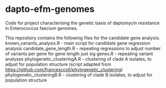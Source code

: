 # dapto-efm-genomes
Code for project characterising the genetic basis of daptomycin resistance in Enterococcus faecium genomes.


This repository contains the following files for the candidate gene analysis:
known_variants_analysis.R - main script for candidate gene regression analysis
candidate_gene_length.R - repeating regressions to adjust number of variants per gene for gene length
just sig genes.R - repeating variant analyses 
phylogenetic_clusteringA.R - clustering of clade A isolates, to adjust for population structure (script adapted from https://github.com/francesccoll/phylogenetic_clustering)
phylogenetic_clusteringB.R - clustering of clade B isolates, to adjust for population structure 
